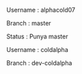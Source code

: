 Username : alphacold07

Branch : master

Status : Punya master

Username : coldalpha

Branch : dev-coldalpha
